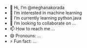 - 👋 Hi, I’m @meghanakorada
- 👀 I’m interested in machine learning
- 🌱 I’m currently learning python.java
- 💞️ I’m looking to collaborate on ...
- 📫 How to reach me ...
- 😄 Pronouns: ...
- ⚡ Fun fact: ...

<!---
meghanakorada/meghanakorada is a ✨ special ✨ repository because its `README.md` (this file) appears on your GitHub profile.
You can click the Preview link to take a look at your changes.
--->
